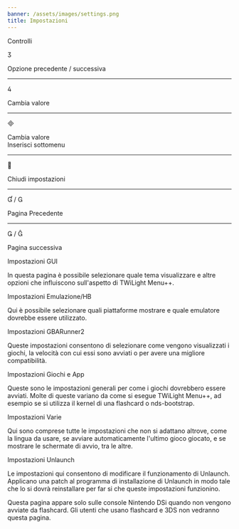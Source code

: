 ```yaml
---
banner: /assets/images/settings.png
title: Impostazioni
---
```


<div id="conrols" class="section-title">Controlli</div>
<div class="section-body">
    <div class="button-action-group">
        <p class="button-action button">&#xE07D;</p>
        <p class="button-action-text">Opzione precedente / successiva</p>
    </div>
    <hr>
    <div class="button-action-group">
        <p class="button-action button">&#xE07E;</p>
        <p class="button-action-text">Cambia valore</p>
    </div>
    <hr>
    <div class="button-action-group">
        <p class="button-action button">&#xE000;</p>
        <p class="button-action-text">Cambia valore<br>Inserisci sottomenu</p>
    </div>
    <hr>
    <div class="button-action-group">
        <p class="button-action button">&#xE001;</p>
        <p class="button-action-text">Chiudi impostazioni</p>
    </div>
    <hr>
    <div class="button-action-group">
        <p class="button-action button">&#xE004; / &#xE002;</p>
        <p class="button-action-text">Pagina Precedente</p>
    </div>
    <hr>
    <div class="button-action-group">
        <p class="button-action button">&#xE003; / &#xE005;</p>
        <p class="button-action-text">Pagina successiva</p>
    </div>
</div>

<div id="gui-settings" class="section-title">Impostazioni GUI</div>
<div class="section-body">
    <p>In questa pagina è possibile selezionare quale tema visualizzare e altre opzioni che influiscono sull'aspetto di TWiLight Menu++.</p>
</div>

<div id="emulation-hb-settings" class="section-title">Impostazioni Emulazione/HB</div>
<div class="section-body">
    <p>Qui è possibile selezionare quali piattaforme mostrare e quale emulatore dovrebbe essere utilizzato.</p>
</div>

<div id="gbarunner2-settings" class="section-title">Impostazioni GBARunner2</div>
<div class="section-body">
    <p>Queste impostazioni consentono di selezionare come vengono visualizzati i giochi, la velocità con cui essi sono avviati o per avere una migliore compatibilità.</p>
</div>

<div id="games-and-apps-settings" class="section-title">Impostazioni Giochi e App</div>
<div class="section-body">
    <p>Queste sono le impostazioni generali per come i giochi dovrebbero essere avviati. Molte di queste variano da come si esegue TWiLight Menu++, ad esempio se si utilizza il kernel di una flashcard o nds-bootstrap.</p>
</div>

<div id="misc-settings" class="section-title">Impostazioni Varie</div>
<div class="section-body">
    <p>Qui sono comprese tutte le impostazioni che non si adattano altrove, come la lingua da usare, se avviare automaticamente l'ultimo gioco giocato, e se mostrare le schermate di avvio, tra le altre.</p>
</div>

<div id="unlaunch-settings" class="section-title">Impostazioni Unlaunch</div>
<div class="section-body">
    <p>Le impostazioni qui consentono di modificare il funzionamento di Unlaunch. Applicano una patch al programma di installazione di Unlaunch in modo tale che lo si dovrà reinstallare per far si che queste impostazioni funzionino.</p>
    <p>Questa pagina appare solo sulle console Nintendo DSi quando non vengono avviate da flashcard. Gli utenti che usano flashcard e 3DS non vedranno questa pagina.</p>
</div>
